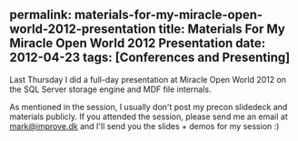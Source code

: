 permalink: materials-for-my-miracle-open-world-2012-presentation
title: Materials For My Miracle Open World 2012 Presentation
date: 2012-04-23
tags: [Conferences and Presenting]
---
Last Thursday I did a full-day presentation at Miracle Open World 2012 on the SQL Server storage engine and MDF file internals.

As mentioned in the session, I usually don't post my precon slidedeck and materials publicly. If you attended the session, please send me an email at [mark@improve.dk](mailto:mark@improve.dk) and I'll send you the slides + demos for my session :)